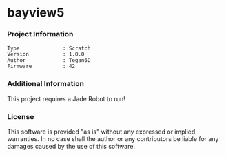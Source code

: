 bayview5
================



### Project Information
```
Type              : Scratch
Version           : 1.0.0
Author            : Tegan6D
Firmware          : 42
```

### Additional Information
This project requires a Jade Robot to run!

### License
This software is provided "as is" without any expressed or implied warranties.  In no case shall the author or any contributors be liable for any damages caused by the use of this software.

